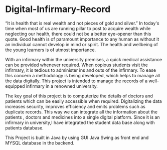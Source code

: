 # Digital-Infirmary-Record
“It is health that is real wealth and not pieces of gold and silver.” In today's time when most of us are running pillar to post to acquire wealth while neglecting our health, there could not be a better eye-opener than this quote. Good health is of paramount importance to any human as without it an individual cannot develop in mind or spirit. The health and wellbeing of the young learners is of utmost importance. 

With an infirmary within the university premises, a quick medical assistance can be provided whenever required. When copious students visit the infirmary, it is tedious to administer ins and outs of the infirmary. To ease this concern a methodology is being developed, which helps to manage all the data digitally. This project is intended to manage the records of a well-equipped infirmary in a renowned university.


The key goal of this project is to computerize the details of doctors and patients which can be easily accessible when required. Digitalizing the data increases security, improves efficiency and emits problems such as duplicate records. This way we can integrate all the information about the patients , doctors and medicines into a single digital platform.
Since it is an infirmary in university,I have integrated the student data base along with patients database.

This Project is built in Java by using GUI Java Swing as front end and MYSQL database in the backend.
